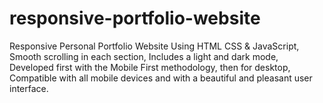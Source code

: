# responsive-portfolio-website
Responsive Personal Portfolio Website Using HTML CSS & JavaScript, Smooth scrolling in each section, Includes a light and dark mode, Developed first with the Mobile First methodology, then for desktop, Compatible with all mobile devices and with a beautiful and pleasant user interface.
